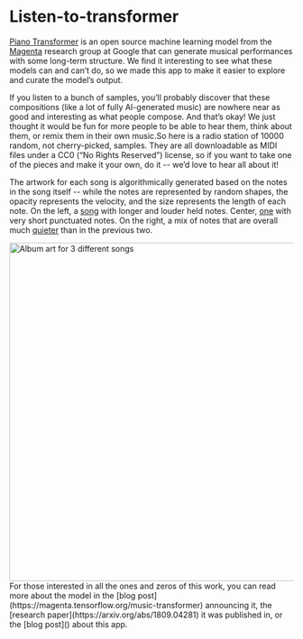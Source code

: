 Listen-to-transformer
====================
[Piano Transformer](https://magenta.tensorflow.org/piano-transformer) is an open source machine learning model from the [Magenta](https://magenta.tensorflow.org/) research group at Google that can generate musical performances with some long-term structure. We find it interesting to see what these models can and can’t do, so we made this app to make it easier to explore and curate the model’s output.

If you listen to a bunch of samples, you’ll probably discover that these compositions (like a lot of fully AI-generated music) are nowhere near as good and interesting as what people compose. And that’s okay! We just thought it would be fun for more people to be able to hear them, think about them, or remix them in their own music.So here is a radio station of 10000 random, not cherry-picked, samples. They are all downloadable as MIDI files under a CC0 (“No Rights Reserved”) license, so if you want to take one of the pieces and make it your own, do it -- we’d love to hear all about it!

The artwork for each song is algorithmically generated based on the notes in the song itself -- while the notes are represented by random shapes, the opacity represents the velocity, and the size represents the length of each note. On the left, a [song]() with longer and louder held notes. Center, [one]() with very short punctuated notes. On the right, a mix of notes that are overall much [quieter]() than in the previous two.

<img width="600" alt="Album art for 3 different songs" src="https://user-images.githubusercontent.com/1369170/74288605-b36f7480-4ce1-11ea-8606-9eeef26b6451.png">

<br>
For those interested in all the ones and zeros of this work, you can read more about the model in the [blog post](https://magenta.tensorflow.org/music-transformer) announcing it, the [research paper](https://arxiv.org/abs/1809.04281) it was published in, or the [blog post]() about this app.
